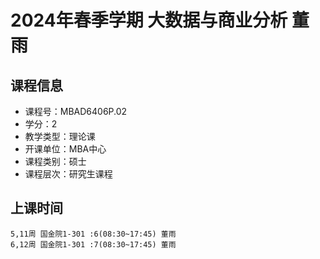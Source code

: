 # 2024年春季学期 大数据与商业分析 董雨






## 课程信息

- 课程号：MBAD6406P.02
- 学分：2
- 教学类型：理论课
- 开课单位：MBA中心
- 课程类别：硕士
- 课程层次：研究生课程

## 上课时间

```
5,11周 国金院1-301 :6(08:30~17:45) 董雨
6,12周 国金院1-301 :7(08:30~17:45) 董雨
```

